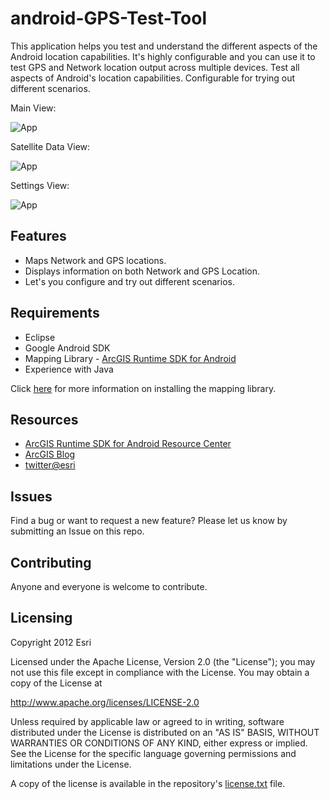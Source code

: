 android-GPS-Test-Tool
==================

This application helps you test and understand the different aspects of the Android location capabilities. 
It's highly configurable and you can use it to test GPS and Network location output across multiple devices.
Test all aspects of Android's location capabilities. Configurable for trying out different scenarios. 

Main View:

![App](https://raw.github.com/Esri/android-gps-test-tool/master/gpstester_main_view.png)

Satellite Data View:

![App](https://raw.github.com/Esri/android-gps-test-tool/master/gpstester_satellite_view.png)

Settings View:

![App](https://raw.github.com/Esri/android-gps-test-tool/master/gpstester_settings_view.png)

## Features
* Maps Network and GPS locations.
* Displays information on both Network and GPS Location.
* Let's you configure and try out different scenarios.

## Requirements

* Eclipse
* Google Android SDK
* Mapping Library - [ArcGIS Runtime SDK for Android](http://resources.arcgis.com/en/communities/runtime-android/)
* Experience with Java

Click [here](http://resources.arcgis.com/en/help/android-sdk/concepts/0119/01190000002m000000.htm) for more information on installing the mapping library.

## Resources

* [ArcGIS Runtime SDK for Android Resource Center](http://resources.arcgis.com/en/communities/runtime-android/)
* [ArcGIS Blog](http://blogs.esri.com/esri/arcgis/)
* [twitter@esri](http://twitter.com/esri)

## Issues

Find a bug or want to request a new feature?  Please let us know by submitting an Issue on this repo.

## Contributing

Anyone and everyone is welcome to contribute. 

## Licensing
Copyright 2012 Esri

Licensed under the Apache License, Version 2.0 (the "License");
you may not use this file except in compliance with the License.
You may obtain a copy of the License at

   http://www.apache.org/licenses/LICENSE-2.0

Unless required by applicable law or agreed to in writing, software
distributed under the License is distributed on an "AS IS" BASIS,
WITHOUT WARRANTIES OR CONDITIONS OF ANY KIND, either express or implied.
See the License for the specific language governing permissions and
limitations under the License.

A copy of the license is available in the repository's [license.txt]( https://raw.github.com/Esri/android-gps-test-tool/master/license.txt) file.
